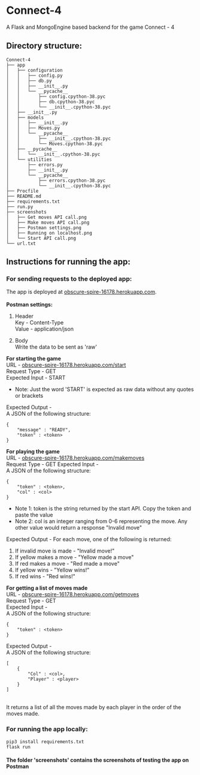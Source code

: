 # Connect-4
A Flask and MongoEngine based backend for the game Connect - 4

## Directory structure:
```
Connect-4
├── app
│   ├── configuration
│   │   ├── config.py
│   │   ├── db.py
│   │   ├── __init__.py
│   │   └── __pycache__
│   │       ├── config.cpython-38.pyc
│   │       ├── db.cpython-38.pyc
│   │       └── __init__.cpython-38.pyc
│   ├── __init__.py
│   ├── models
│   │   ├── __init__.py
│   │   ├── Moves.py
│   │   └── __pycache__
│   │       ├── __init__.cpython-38.pyc
│   │       └── Moves.cpython-38.pyc
│   ├── __pycache__
│   │   └── __init__.cpython-38.pyc
│   └── utilities
│       ├── errors.py
│       ├── __init__.py
│       └── __pycache__
│           ├── errors.cpython-38.pyc
│           └── __init__.cpython-38.pyc
├── Procfile
├── README.md
├── requirements.txt
├── run.py
├── screenshots
│   ├── Get moves API call.png
│   ├── Make moves API call.png
│   ├── Postman settings.png
│   ├── Running on localhost.png
│   └── Start API call.png
└── url.txt
```
## Instructions for running the app:

### For sending requests to the deployed app:

The app is deployed at [obscure-spire-16178.herokuapp.com](obscure-spire-16178.herokuapp.com).<br><br>
**Postman settings:**
1. Header<br>
Key - Content-Type<br>
Value - application/json

2. Body<br>
Write the data to be sent as 'raw'

**For starting the game**<br>
URL - [obscure-spire-16178.herokuapp.com/start](obscure-spire-16178.herokuapp.com/start)<br>
Request Type - GET <br>
Expected Input -  START<br>
* Note: Just the word 'START' is expected as raw data without any quotes or brackets

Expected Output - <br>
A JSON of the following structure:<br>
```
{
    "message" : "READY",
    "token" : <token>
}
```

**For playing the game**<br>
URL - [obscure-spire-16178.herokuapp.com/makemoves](obscure-spire-16178.herokuapp.com/makemoves)<br>
Request Type - GET
Expected Input -<br>
A JSON of the following structure:<br>
```
{
    "token" : <token>,
    "col" : <col>
}
```
* Note 1: token is the string returned by the start API. Copy the token and paste the value 
* Note 2: col is an integer ranging from 0-6 representing the move. Any other value would return a response "Invalid move" <br>

Expected Output - 
For each move, one of the following is returned:
1. If invalid move is made - "Invalid move!"
2. If yellow makes a move - "Yellow made a move"
3. If red makes a move - "Red made a move"
4. If yellow wins - "Yellow wins!"
5. If red wins - "Red wins!"

**For getting a list of moves made**<br>
URL - [obscure-spire-16178.herokuapp.com/getmoves](obscure-spire-16178.herokuapp.com/getmoves)<br>
Request Type - GET <br>
Expected Input -<br>
A JSON of the following structure:<br>
```
{
    "token" : <token>
}
```

Expected Output -<br>
A JSON of the following structure:<br>
```
[
    {
        "Col" : <col>,
        "Player" : <player>
    }
]
```
<br>
It returns a list of all the moves made by each player in the order of the moves made.

### For running the app locally:
```
pip3 install requirements.txt
flask run
```
#### The folder 'screenshots' contains the screenshots of testing the app on Postman

